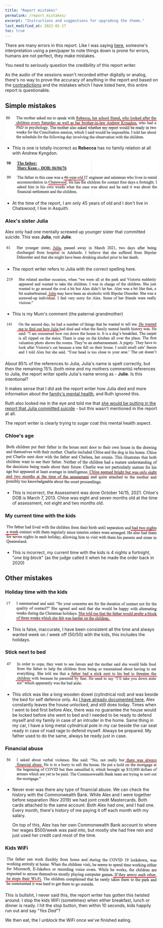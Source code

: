 ```yaml
---
title: "Report mistakes"
permalink: /report_mistakes/
excerpt: "Instructions and suggestions for upgrading the theme."
last_modified_at: 2022-01-17
toc: true
---
```

There are many errors in this report. Like I was saying [here](/marcseparation/#the-family-report---why-were-here), someone's interpretation using a pen/paper to note things down is prone for errors, humans are not perfect, they make mistakes. 

You need to seriously question the credibility of this report writer. 

As the audio of the sessions wasn't recorded either digitally or analog, there's no way to prove the accuracy of anything in the report and based on the [contradictions](/marcseparation/report_contradictions/) and the mistakes which I have listed here, this entire report is questionable.

## Simple mistakes

![report_contradictions_sat_4](../blobs/reportcontradictions/report_contradictions_sat_4.png)

- This is one is totally incorrect as **Rebecca** has no family relation at all with Andrew Kyngdon.

![report_accuracy_1](../blobs/accuracy/report_accuracy_1.png)

- At the time of the report, I am only 45 years of old and I don't live in Chatswood, I live in Asquith. 

### Alex's sister Julia

Alex only had one mentally screwed up younger sister that committed suicide. This was **Julia**, not **Julie**.

![](../blobs/mistakes/report_julia3.png)

- The report writer refers to Julia with the correct spelling here.

![](../blobs/mistakes/report_julia1.png)

- This is my Mum's comment (the paternal grandmother)

![](../blobs/mistakes/report_julia2.png)

About 85% of the references to Julia, Julia's name is spelt correctly, but then the remaining 15% (both mine and my mothers comments) references to Julia, the report writer spells Julia's name wrong as - **Julie**. Is this intentional? 

It makes sense that I did ask the report writer how Julia died and more information about the [family's mental health](/marcseparation/alex_mental_health/), and Ruth ignored this. 

Ruth also looked me in the eye and told me that [she would be putting in the report that Julia committed suicide](/marcseparation/julia_spence_mental_health/#what-the-report-writer-told-me-in-person) - but this wasn't mentioned in the report at all. 

The report writer is clearly trying to sugar coat this mental health aspect. 

### Chloe's age

![](../blobs/mistakes/report_chloe_age_assessment.png)

- This is incorrect, the Assessment was done October 14/15, 2021. Chloe's DOB is March 7, 2013. Chloe was eight and seven months old at the time of assessment, not eight and two months old. 

### My current time with the kids

![](../blobs/mistakes/report_current_time_with_kids.png)

- This is incorrect, my current time with the kids is 4 nights a fortnight, "*one big block*" (as the judge called it when he made the order back in 2020)

## Other mistakes

### Holiday time with the kids

![](../blobs/mistakes/report_time_holidays_alex.png)

- This is false, inaccurate, I have been consistent all the time and always wanted week on / week off (50/50) with the kids, this includes the holidays.

### Stick next to bed

![](../blobs/mistakes/report_stick_next_bed.png)

- This stick was like a long wooden dowel (cylindrical rod) and was beside the bed for self defence only. As [I have already documented here](/marcseparation/alex_mental_health/#the-house-is-constantly-left-unlocked), Alex constantly leaves the house unlocked, and still does today. Times when I went to bed first before Alex, there was no guarantee the house would be locked before she went to bed and I needed to be ready to defend myself and my family in case of an intruder in the home. Same thing in my car, I have a long metal cylindrical pole in my car beside the car seat ready in case of road rage to defend myself. Always be prepared. My father used to do the same, always be ready just in case.

### Financial abuse

![](../blobs/mistakes/report_financial_abuse.png)

- Never ever was there any type of financial abuse. We can check the history with the Commonwealth Bank. While Alex and I were together before separation (Nov 2019) we had joint credit Mastercards. Both cards attached to the same account. Both Alex had one, and I had one. Every month, there's history of me paying it off each month with my salary. 

    On top of this, Alex has her own Commonwealth Bank account to where her wages $500/week was paid into, but mostly she had free rein and just used her credit card most of the time.

### Kids WiFi

![](../blobs/missedmentions/report_kids_wifi.png)

This is bullshit, I never said this, the report writer has gotten this twisted around. I stop the kids WiFi (sometimes) when either breakfast, lunch or dinner is ready. I hit the stop button, then within 10 seconds, kids happily run out and say "*Yes Dad*"? 

We then eat, the I unblock the WiFi once we've finished eating. 



